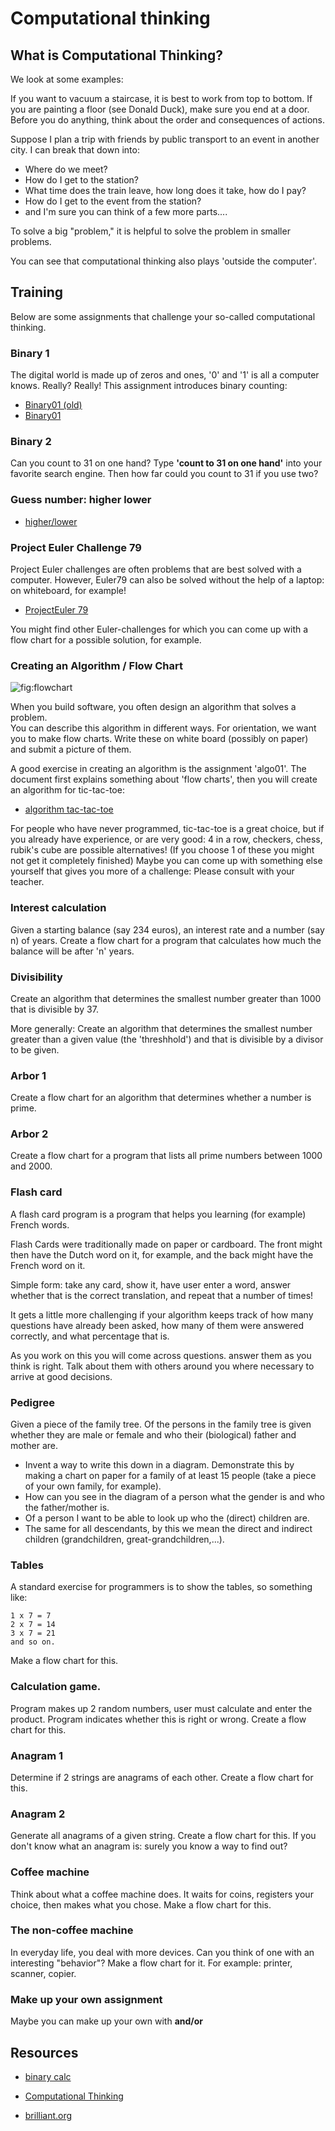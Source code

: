 # Computational thinking


## What is Computational Thinking?
We look at some examples:

If you want to vacuum a staircase, it is best to work from top to bottom. If you are painting a floor (see Donald Duck), make sure you end at a door. Before you do anything, think about the order and consequences of actions.

Suppose I plan a trip with friends by public transport to an event in another city.
I can break that down into:
- Where do we meet?
- How do I get to the station?  
- What time does the train leave, how long does it take, how do I pay?
- How do I get to the event from the station?
- and I'm sure you can think of a few more parts....

To solve a big "problem," it is helpful to solve the problem in smaller problems.

You can see that computational thinking also plays 'outside the computer'.

## Training

Below are some assignments that challenge your so-called computational thinking.

### Binary 1

The digital world is made up of zeros and ones, '0' and '1' is all a computer knows. Really? Really! 
This assignment introduces binary counting:

+ [Binary01 (old)](binary01.pdf)
+ [Binary01](binary.md)

### Binary 2

Can you count to 31 on one hand? Type **'count to 31 on one hand'** into your favorite search engine. Then how far could you count to 31 if you use two?

### Guess number: higher lower

- [higher/lower](hogerlager.md)

### Project Euler Challenge 79
Project Euler challenges are often problems that are best solved with a computer. However, Euler79 can also be solved without the help of a laptop: on whiteboard, for example!

+ [ProjectEuler 79](https://projecteuler.net/problem=79)

You might find other Euler-challenges for which you can come up with a flow chart for a possible solution, for example.

### Creating an Algorithm / Flow Chart
![fig:flowchart](figures/flowchart.engineering.jpg "flowchart")

When you build software, you often design an algorithm that solves a problem.  
You can describe this algorithm in different ways. For orientation, we want you to make flow charts. Write these on white board (possibly on paper) and submit a picture of them.

A good exercise in creating an algorithm is the assignment 'algo01'. The document first explains something about 'flow charts', then you will create an algorithm for tic-tac-toe:

- [algorithm tac-tac-toe](algo-tic-tac-toe.md)

For people who have never programmed, tic-tac-toe is a great choice, but if you already have experience, or are very good: 4 in a row, checkers, chess, rubik's cube are possible alternatives! (If you choose 1 of these you might not get it completely finished)
Maybe you can come up with something else yourself that gives you more of a challenge: Please consult with your teacher.

### Interest calculation
Given a starting balance (say 234 euros), an interest rate and a number (say n) of years. Create a flow chart for a program that calculates how much the balance will be after 'n' years.

### Divisibility
Create an algorithm that determines the smallest number greater than 1000 that is divisible by 37.

More generally:
Create an algorithm that determines the smallest number greater than a given value (the 'threshhold') and that is divisible by a divisor to be given.

### Arbor 1
Create a flow chart for an algorithm that determines whether a number is prime.

### Arbor 2
Create a flow chart for a program that lists all prime numbers between 1000 and 2000.

### Flash card
A flash card program is a program that helps you
learning (for example) French words.

Flash Cards were traditionally made on paper or cardboard. The front might then have the Dutch word on it, for example, and the back might have the French word on it.

Simple form: take any card, show it, have user enter a word,
answer whether that is the correct translation, and repeat that a number of times!

It gets a little more challenging if your algorithm keeps track of how many questions have already been asked,
how many of them were answered correctly, and what percentage that is.

As you work on this you will come across questions. answer them as you think is right.
Talk about them with others around you where necessary to arrive at good decisions.

### Pedigree
Given a piece of the family tree. Of the persons in the family tree is given whether they are male or female and who their (biological) father and mother are.

- Invent a way to write this down in a diagram. Demonstrate this by making a chart on paper for a family of at least 15 people (take a piece of your own family, for example).
- How can you see in the diagram of a person what the gender is and who the father/mother is.
- Of a person I want to be able to look up who the (direct) children are.
- The same for all descendants, by this we mean the direct and indirect children (grandchildren, great-grandchildren,...).

### Tables
A standard exercise for programmers is to show the tables, so something like:

```
1 x 7 = 7
2 x 7 = 14
3 x 7 = 21
and so on.
```

Make a flow chart for this.

### Calculation game.
Program makes up 2 random numbers, user must calculate and enter the product. Program indicates whether this is right or wrong.
Create a flow chart for this.

### Anagram 1
Determine if 2 strings are anagrams of each other.
Create a flow chart for this.

### Anagram 2
Generate all anagrams of a given string.
Create a flow chart for this.
If you don't know what an anagram is: surely you know a way to find out?

### Coffee machine
Think about what a coffee machine does. It waits for coins, registers your choice, then makes what you chose. Make a flow chart for this.

### The non-coffee machine
In everyday life, you deal with more devices. Can you think of one with an interesting "behavior"? Make a flow chart for it. For example: printer, scanner, copier.

### Make up your own assignment
Maybe you can make up your own with **and/or**

## Resources

+ [binary calc](https://csunplugged.org/en/topics/binary-numbers/unit-plan/how-binary-digits-work-junior/)

+ [Computational Thinking](https://csunplugged.org/en/computational-thinking/)

+ [brilliant.org](https://brilliant.org/daily-problems/)
